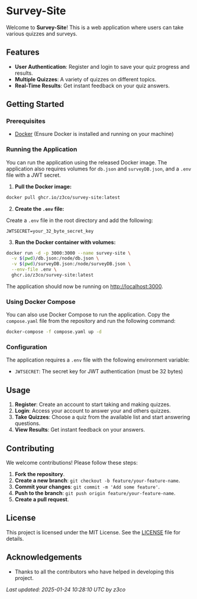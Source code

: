 # Survey-Site

Welcome to **Survey-Site**! This is a web application where users can take various quizzes and surveys.

## Features

- **User Authentication**: Register and login to save your quiz progress and results.
- **Multiple Quizzes**: A variety of quizzes on different topics.
- **Real-Time Results**: Get instant feedback on your quiz answers.

## Getting Started

### Prerequisites

- [Docker](https://www.docker.com/) (Ensure Docker is installed and running on your machine)

### Running the Application

You can run the application using the released Docker image. The application also requires volumes for `db.json` and `surveyDB.json`, and a `.env` file with a JWT secret.

1. **Pull the Docker image:**

```bash
docker pull ghcr.io/z3co/survey-site:latest
```

2. **Create the `.env` file:**

Create a `.env` file in the root directory and add the following:

```env
JWTSECRET=your_32_byte_secret_key
```

3. **Run the Docker container with volumes:**

```bash
docker run -d -p 3000:3000 --name survey-site \
  -v $(pwd)/db.json:/node/db.json \
  -v $(pwd)/surveyDB.json:/node/surveyDB.json \
  --env-file .env \
  ghcr.io/z3co/survey-site:latest
```

The application should now be running on [http://localhost:3000](http://localhost:3000).

### Using Docker Compose

You can also use Docker Compose to run the application. Copy the `compose.yaml` file from the repository and run the following command:

```bash
docker-compose -f compose.yaml up -d
```

### Configuration

The application requires a `.env` file with the following environment variable:

- `JWTSECRET`: The secret key for JWT authentication (must be 32 bytes)

## Usage

1. **Register**: Create an account to start taking and making quizzes.
2. **Login**: Access your account to answer your and others quizzes.
3. **Take Quizzes**: Choose a quiz from the available list and start answering questions.
4. **View Results**: Get instant feedback on your answers.

## Contributing

We welcome contributions! Please follow these steps:

1. **Fork the repository**.
2. **Create a new branch**: `git checkout -b feature/your-feature-name`.
3. **Commit your changes**: `git commit -m 'Add some feature'`.
4. **Push to the branch**: `git push origin feature/your-feature-name`.
5. **Create a pull request**.

## License

This project is licensed under the MIT License. See the [LICENSE](LICENSE) file for details.

## Acknowledgements

- Thanks to all the contributors who have helped in developing this project.

*Last updated: 2025-01-24 10:28:10 UTC by z3co*
